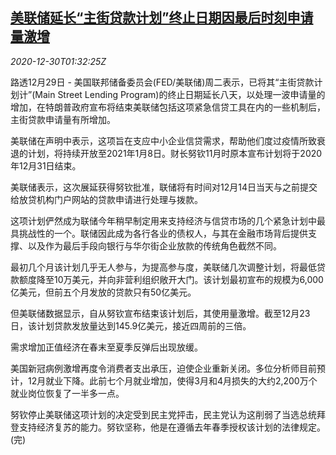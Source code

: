 <!--1609293306000-->
[美联储延长“主街贷款计划”终止日期因最后时刻申请量激增](https://cn.reuters.com/article/us-mainstreet-loan-application-1230-idCNKBS294035)
------

<div><i>2020-12-30T01:32:25Z</i></div><p>路透12月29日 - 美国联邦储备委员会(FED/美联储)周二表示，已将其“主街贷款计划计”(Main Street Lending Program)的终止日期延长八天，以处理一波申请量的增加，在特朗普政府宣布将结束美联储包括这项紧急信贷工具在内的一些机制后，主街贷款申请量有所增加。</p><p>美联储在声明中表示，这项旨在支应中小企业信贷需求，帮助他们度过疫情所致衰退的计划，将持续开放至2021年1月8日。财长努钦11月时原本宣布计划将于2020年12月31日结束。</p><p>美联储表示，这次展延获得努钦批准，联储将有时间对12月14日当天与之前提交给放贷机构门户网站的贷款申请进行处理与拨款。</p><p>这项计划俨然成为联储今年稍早制定用来支持经济与信贷市场的几个紧急计划中最具挑战性的一个。联储因此成为各行各业的债权人，与其在金融市场背后提供支撑、以及作为最后手段向银行与华尔街企业放款的传统角色截然不同。</p><p>最初几个月该计划几乎无人参与，为提高参与度，美联储几次调整计划，将最低贷款额度降至10万美元，并向非营利组织敞开大门。该计划最初宣布的规模为6,000亿美元，但前五个月发放的贷款只有50亿美元。</p><p>但美联储数据显示，自从努钦宣布结束该计划后，其使用量激增。截至12月23日，该计划贷款发放量达到145.9亿美元，接近四周前的三倍。</p><p>需求增加正值经济在春末至夏季反弹后出现放缓。</p><p>美国新冠病例激增再度令消费者支出承压，迫使企业重新关闭。多位分析师目前预计，12月就业下降。此前七个月就业增加，使得3月和4月损失的大约2,200万个就业岗位恢复了一半多一点。</p><p>努钦停止美联储这项计划的决定受到民主党抨击，民主党认为这削弱了当选总统拜登支持经济复苏的能力。努钦坚称，他是在遵循去年春季授权该计划的法律规定。(完)</p>
